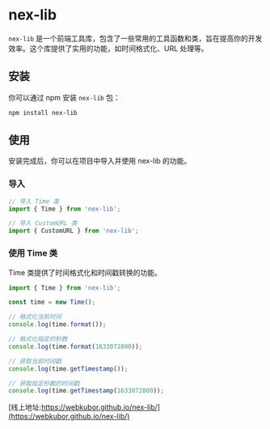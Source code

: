 
# nex-lib

`nex-lib` 是一个前端工具库，包含了一些常用的工具函数和类，旨在提高你的开发效率。这个库提供了实用的功能，如时间格式化、URL 处理等。

## 安装

你可以通过 npm 安装 `nex-lib` 包：

```bash
npm install nex-lib
```
## 使用
安装完成后，你可以在项目中导入并使用 nex-lib 的功能。

###  导入
```javascript
// 导入 Time 类
import { Time } from 'nex-lib';

// 导入 CustomURL 类
import { CustomURL } from 'nex-lib';
```

###  使用 Time 类
Time 类提供了时间格式化和时间戳转换的功能。

```js
import { Time } from 'nex-lib';

const time = new Time();

// 格式化当前时间
console.log(time.format());

// 格式化指定的秒数
console.log(time.format(1633072800));

// 获取当前时间戳
console.log(time.getTimestamp());

// 获取指定秒数的时间戳
console.log(time.getTimestamp(1633072800));

```

[线上地址:https://webkubor.github.io/nex-lib/](https://webkubor.github.io/nex-lib/)

